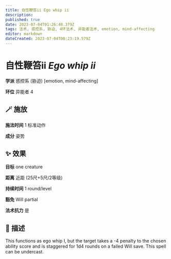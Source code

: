 ```yaml
---
title: 自性鞭笞ii Ego whip ii
description: 
published: true
date: 2023-07-04T01:26:40.379Z
tags: 法术, 惑控系, 胁迫, 4环法术, 异能者法术, emotion, mind-affecting
editor: markdown
dateCreated: 2023-07-04T00:23:19.579Z
---
```


# **自性鞭笞ii** *Ego whip ii*

**学派** 惑控系 (胁迫) \[emotion, mind-affecting\] 

**环位** 异能者 4

## 🪄 施放

**施法时间** 1 标准动作

**成分** 姿势

## ✨ 效果 

**目标** one creature 

**距离** 近距 (25尺+5尺/2等级)  

**持续时间** 1 round/level 

**豁免** Will partial

**法术抗力** 是

## 📖 描述

This functions as ego whip I, but the target takes a -4 penalty to the chosen ability score and is staggered for 1d4 rounds on a failed Will save. This spell can be undercast.
    
